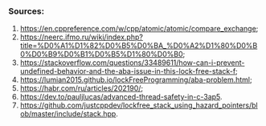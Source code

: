 ### Sources:
1) https://en.cppreference.com/w/cpp/atomic/atomic/compare_exchange;
2) https://neerc.ifmo.ru/wiki/index.php?title=%D0%A1%D1%82%D0%B5%D0%BA_%D0%A2%D1%80%D0%B0%D0%B9%D0%B1%D0%B5%D1%80%D0%B0;
3) https://stackoverflow.com/questions/33489611/how-can-i-prevent-undefined-behavior-and-the-aba-issue-in-this-lock-free-stack-f;
4) https://lumian2015.github.io/lockFreeProgramming/aba-problem.html;
5) https://habr.com/ru/articles/202190/;
6) https://dev.to/pauljlucas/advanced-thread-safety-in-c-3ap5.
7) https://github.com/justcppdev/lockfree_stack_using_hazard_pointers/blob/master/include/stack.hpp.